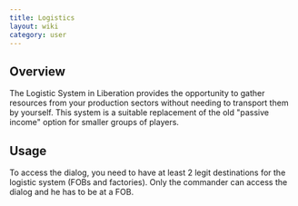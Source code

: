 ```yaml
---
title: Logistics
layout: wiki
category: user
---
```


## Overview

The Logistic System in Liberation provides the opportunity to gather resources from your production sectors without needing to transport them by yourself. This system is a suitable replacement of the old "passive income" option for smaller groups of players.

## Usage

To access the dialog, you need to have at least 2 legit destinations for the logistic system (FOBs and factories). Only the commander can access the dialog and he has to be at a FOB.
